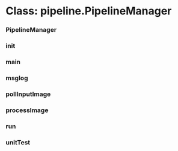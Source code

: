 # Class: pipeline.PipelineManager

### PipelineManager




### init




### main




### msglog




### pollInputImage




### processImage




### run




### unitTest




